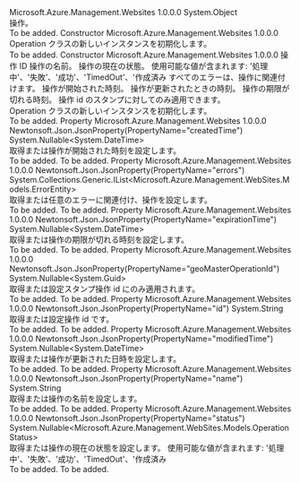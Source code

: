 <Type Name="Operation" FullName="Microsoft.Azure.Management.WebSites.Models.Operation">
  <TypeSignature Language="C#" Value="public class Operation" />
  <TypeSignature Language="ILAsm" Value=".class public auto ansi beforefieldinit Operation extends System.Object" />
  <TypeSignature Language="DocId" Value="T:Microsoft.Azure.Management.WebSites.Models.Operation" />
  <TypeSignature Language="VB.NET" Value="Public Class Operation" />
  <TypeSignature Language="F#" Value="type Operation = class" />
  <AssemblyInfo>
    <AssemblyName>Microsoft.Azure.Management.Websites</AssemblyName>
    <AssemblyVersion>1.0.0.0</AssemblyVersion>
  </AssemblyInfo>
  <Base>
    <BaseTypeName>System.Object</BaseTypeName>
  </Base>
  <Interfaces />
  <Docs>
    <summary>
            操作。
            </summary>
    <remarks>To be added.</remarks>
  </Docs>
  <Members>
    <Member MemberName=".ctor">
      <MemberSignature Language="C#" Value="public Operation ();" />
      <MemberSignature Language="ILAsm" Value=".method public hidebysig specialname rtspecialname instance void .ctor() cil managed" />
      <MemberSignature Language="DocId" Value="M:Microsoft.Azure.Management.WebSites.Models.Operation.#ctor" />
      <MemberSignature Language="VB.NET" Value="Public Sub New ()" />
      <MemberType>Constructor</MemberType>
      <AssemblyInfo>
        <AssemblyName>Microsoft.Azure.Management.Websites</AssemblyName>
        <AssemblyVersion>1.0.0.0</AssemblyVersion>
      </AssemblyInfo>
      <Parameters />
      <Docs>
        <summary>
            Operation クラスの新しいインスタンスを初期化します。
            </summary>
        <remarks>To be added.</remarks>
      </Docs>
    </Member>
    <Member MemberName=".ctor">
      <MemberSignature Language="C#" Value="public Operation (string id = null, string name = null, Nullable&lt;Microsoft.Azure.Management.WebSites.Models.OperationStatus&gt; status = null, System.Collections.Generic.IList&lt;Microsoft.Azure.Management.WebSites.Models.ErrorEntity&gt; errors = null, Nullable&lt;DateTime&gt; createdTime = null, Nullable&lt;DateTime&gt; modifiedTime = null, Nullable&lt;DateTime&gt; expirationTime = null, Nullable&lt;Guid&gt; geoMasterOperationId = null);" />
      <MemberSignature Language="ILAsm" Value=".method public hidebysig specialname rtspecialname instance void .ctor(string id, string name, valuetype System.Nullable`1&lt;valuetype Microsoft.Azure.Management.WebSites.Models.OperationStatus&gt; status, class System.Collections.Generic.IList`1&lt;class Microsoft.Azure.Management.WebSites.Models.ErrorEntity&gt; errors, valuetype System.Nullable`1&lt;valuetype System.DateTime&gt; createdTime, valuetype System.Nullable`1&lt;valuetype System.DateTime&gt; modifiedTime, valuetype System.Nullable`1&lt;valuetype System.DateTime&gt; expirationTime, valuetype System.Nullable`1&lt;valuetype System.Guid&gt; geoMasterOperationId) cil managed" />
      <MemberSignature Language="DocId" Value="M:Microsoft.Azure.Management.WebSites.Models.Operation.#ctor(System.String,System.String,System.Nullable{Microsoft.Azure.Management.WebSites.Models.OperationStatus},System.Collections.Generic.IList{Microsoft.Azure.Management.WebSites.Models.ErrorEntity},System.Nullable{System.DateTime},System.Nullable{System.DateTime},System.Nullable{System.DateTime},System.Nullable{System.Guid})" />
      <MemberSignature Language="VB.NET" Value="Public Sub New (Optional id As String = null, Optional name As String = null, Optional status As Nullable(Of OperationStatus) = null, Optional errors As IList(Of ErrorEntity) = null, Optional createdTime As Nullable(Of DateTime) = null, Optional modifiedTime As Nullable(Of DateTime) = null, Optional expirationTime As Nullable(Of DateTime) = null, Optional geoMasterOperationId As Nullable(Of Guid) = null)" />
      <MemberSignature Language="F#" Value="new Microsoft.Azure.Management.WebSites.Models.Operation : string * string * Nullable&lt;Microsoft.Azure.Management.WebSites.Models.OperationStatus&gt; * System.Collections.Generic.IList&lt;Microsoft.Azure.Management.WebSites.Models.ErrorEntity&gt; * Nullable&lt;DateTime&gt; * Nullable&lt;DateTime&gt; * Nullable&lt;DateTime&gt; * Nullable&lt;Guid&gt; -&gt; Microsoft.Azure.Management.WebSites.Models.Operation" Usage="new Microsoft.Azure.Management.WebSites.Models.Operation (id, name, status, errors, createdTime, modifiedTime, expirationTime, geoMasterOperationId)" />
      <MemberType>Constructor</MemberType>
      <AssemblyInfo>
        <AssemblyName>Microsoft.Azure.Management.Websites</AssemblyName>
        <AssemblyVersion>1.0.0.0</AssemblyVersion>
      </AssemblyInfo>
      <Parameters>
        <Parameter Name="id" Type="System.String" />
        <Parameter Name="name" Type="System.String" />
        <Parameter Name="status" Type="System.Nullable&lt;Microsoft.Azure.Management.WebSites.Models.OperationStatus&gt;" />
        <Parameter Name="errors" Type="System.Collections.Generic.IList&lt;Microsoft.Azure.Management.WebSites.Models.ErrorEntity&gt;" />
        <Parameter Name="createdTime" Type="System.Nullable&lt;System.DateTime&gt;" />
        <Parameter Name="modifiedTime" Type="System.Nullable&lt;System.DateTime&gt;" />
        <Parameter Name="expirationTime" Type="System.Nullable&lt;System.DateTime&gt;" />
        <Parameter Name="geoMasterOperationId" Type="System.Nullable&lt;System.Guid&gt;" />
      </Parameters>
      <Docs>
        <param name="id">操作 ID</param>
        <param name="name">操作の名前。</param>
        <param name="status">操作の現在の状態。 使用可能な値が含まれます: '処理中'、'失敗'、'成功'、'TimedOut'、'作成済み</param>
        <param name="errors">すべてのエラーは、操作に関連付けます。</param>
        <param name="createdTime">操作が開始された時刻。</param>
        <param name="modifiedTime">操作が更新されたときの時刻。</param>
        <param name="expirationTime">操作の期限が切れる時刻。</param>
        <param name="geoMasterOperationId">操作 id のスタンプに対してのみ適用できます。</param>
        <summary>
            Operation クラスの新しいインスタンスを初期化します。
            </summary>
        <remarks>To be added.</remarks>
      </Docs>
    </Member>
    <Member MemberName="CreatedTime">
      <MemberSignature Language="C#" Value="public Nullable&lt;DateTime&gt; CreatedTime { get; set; }" />
      <MemberSignature Language="ILAsm" Value=".property instance valuetype System.Nullable`1&lt;valuetype System.DateTime&gt; CreatedTime" />
      <MemberSignature Language="DocId" Value="P:Microsoft.Azure.Management.WebSites.Models.Operation.CreatedTime" />
      <MemberSignature Language="VB.NET" Value="Public Property CreatedTime As Nullable(Of DateTime)" />
      <MemberSignature Language="F#" Value="member this.CreatedTime : Nullable&lt;DateTime&gt; with get, set" Usage="Microsoft.Azure.Management.WebSites.Models.Operation.CreatedTime" />
      <MemberType>Property</MemberType>
      <AssemblyInfo>
        <AssemblyName>Microsoft.Azure.Management.Websites</AssemblyName>
        <AssemblyVersion>1.0.0.0</AssemblyVersion>
      </AssemblyInfo>
      <Attributes>
        <Attribute>
          <AttributeName>Newtonsoft.Json.JsonProperty(PropertyName="createdTime")</AttributeName>
        </Attribute>
      </Attributes>
      <ReturnValue>
        <ReturnType>System.Nullable&lt;System.DateTime&gt;</ReturnType>
      </ReturnValue>
      <Docs>
        <summary>
            取得または操作が開始された時刻を設定します。
            </summary>
        <value>To be added.</value>
        <remarks>To be added.</remarks>
      </Docs>
    </Member>
    <Member MemberName="Errors">
      <MemberSignature Language="C#" Value="public System.Collections.Generic.IList&lt;Microsoft.Azure.Management.WebSites.Models.ErrorEntity&gt; Errors { get; set; }" />
      <MemberSignature Language="ILAsm" Value=".property instance class System.Collections.Generic.IList`1&lt;class Microsoft.Azure.Management.WebSites.Models.ErrorEntity&gt; Errors" />
      <MemberSignature Language="DocId" Value="P:Microsoft.Azure.Management.WebSites.Models.Operation.Errors" />
      <MemberSignature Language="VB.NET" Value="Public Property Errors As IList(Of ErrorEntity)" />
      <MemberSignature Language="F#" Value="member this.Errors : System.Collections.Generic.IList&lt;Microsoft.Azure.Management.WebSites.Models.ErrorEntity&gt; with get, set" Usage="Microsoft.Azure.Management.WebSites.Models.Operation.Errors" />
      <MemberType>Property</MemberType>
      <AssemblyInfo>
        <AssemblyName>Microsoft.Azure.Management.Websites</AssemblyName>
        <AssemblyVersion>1.0.0.0</AssemblyVersion>
      </AssemblyInfo>
      <Attributes>
        <Attribute>
          <AttributeName>Newtonsoft.Json.JsonProperty(PropertyName="errors")</AttributeName>
        </Attribute>
      </Attributes>
      <ReturnValue>
        <ReturnType>System.Collections.Generic.IList&lt;Microsoft.Azure.Management.WebSites.Models.ErrorEntity&gt;</ReturnType>
      </ReturnValue>
      <Docs>
        <summary>
            取得または任意のエラーに関連付け、操作を設定します。
            </summary>
        <value>To be added.</value>
        <remarks>To be added.</remarks>
      </Docs>
    </Member>
    <Member MemberName="ExpirationTime">
      <MemberSignature Language="C#" Value="public Nullable&lt;DateTime&gt; ExpirationTime { get; set; }" />
      <MemberSignature Language="ILAsm" Value=".property instance valuetype System.Nullable`1&lt;valuetype System.DateTime&gt; ExpirationTime" />
      <MemberSignature Language="DocId" Value="P:Microsoft.Azure.Management.WebSites.Models.Operation.ExpirationTime" />
      <MemberSignature Language="VB.NET" Value="Public Property ExpirationTime As Nullable(Of DateTime)" />
      <MemberSignature Language="F#" Value="member this.ExpirationTime : Nullable&lt;DateTime&gt; with get, set" Usage="Microsoft.Azure.Management.WebSites.Models.Operation.ExpirationTime" />
      <MemberType>Property</MemberType>
      <AssemblyInfo>
        <AssemblyName>Microsoft.Azure.Management.Websites</AssemblyName>
        <AssemblyVersion>1.0.0.0</AssemblyVersion>
      </AssemblyInfo>
      <Attributes>
        <Attribute>
          <AttributeName>Newtonsoft.Json.JsonProperty(PropertyName="expirationTime")</AttributeName>
        </Attribute>
      </Attributes>
      <ReturnValue>
        <ReturnType>System.Nullable&lt;System.DateTime&gt;</ReturnType>
      </ReturnValue>
      <Docs>
        <summary>
            取得または操作の期限が切れる時刻を設定します。
            </summary>
        <value>To be added.</value>
        <remarks>To be added.</remarks>
      </Docs>
    </Member>
    <Member MemberName="GeoMasterOperationId">
      <MemberSignature Language="C#" Value="public Nullable&lt;Guid&gt; GeoMasterOperationId { get; set; }" />
      <MemberSignature Language="ILAsm" Value=".property instance valuetype System.Nullable`1&lt;valuetype System.Guid&gt; GeoMasterOperationId" />
      <MemberSignature Language="DocId" Value="P:Microsoft.Azure.Management.WebSites.Models.Operation.GeoMasterOperationId" />
      <MemberSignature Language="VB.NET" Value="Public Property GeoMasterOperationId As Nullable(Of Guid)" />
      <MemberSignature Language="F#" Value="member this.GeoMasterOperationId : Nullable&lt;Guid&gt; with get, set" Usage="Microsoft.Azure.Management.WebSites.Models.Operation.GeoMasterOperationId" />
      <MemberType>Property</MemberType>
      <AssemblyInfo>
        <AssemblyName>Microsoft.Azure.Management.Websites</AssemblyName>
        <AssemblyVersion>1.0.0.0</AssemblyVersion>
      </AssemblyInfo>
      <Attributes>
        <Attribute>
          <AttributeName>Newtonsoft.Json.JsonProperty(PropertyName="geoMasterOperationId")</AttributeName>
        </Attribute>
      </Attributes>
      <ReturnValue>
        <ReturnType>System.Nullable&lt;System.Guid&gt;</ReturnType>
      </ReturnValue>
      <Docs>
        <summary>
            取得または設定スタンプ操作 id にのみ適用されます。
            </summary>
        <value>To be added.</value>
        <remarks>To be added.</remarks>
      </Docs>
    </Member>
    <Member MemberName="Id">
      <MemberSignature Language="C#" Value="public string Id { get; set; }" />
      <MemberSignature Language="ILAsm" Value=".property instance string Id" />
      <MemberSignature Language="DocId" Value="P:Microsoft.Azure.Management.WebSites.Models.Operation.Id" />
      <MemberSignature Language="VB.NET" Value="Public Property Id As String" />
      <MemberSignature Language="F#" Value="member this.Id : string with get, set" Usage="Microsoft.Azure.Management.WebSites.Models.Operation.Id" />
      <MemberType>Property</MemberType>
      <AssemblyInfo>
        <AssemblyName>Microsoft.Azure.Management.Websites</AssemblyName>
        <AssemblyVersion>1.0.0.0</AssemblyVersion>
      </AssemblyInfo>
      <Attributes>
        <Attribute>
          <AttributeName>Newtonsoft.Json.JsonProperty(PropertyName="id")</AttributeName>
        </Attribute>
      </Attributes>
      <ReturnValue>
        <ReturnType>System.String</ReturnType>
      </ReturnValue>
      <Docs>
        <summary>
            取得または設定操作 id です。
            </summary>
        <value>To be added.</value>
        <remarks>To be added.</remarks>
      </Docs>
    </Member>
    <Member MemberName="ModifiedTime">
      <MemberSignature Language="C#" Value="public Nullable&lt;DateTime&gt; ModifiedTime { get; set; }" />
      <MemberSignature Language="ILAsm" Value=".property instance valuetype System.Nullable`1&lt;valuetype System.DateTime&gt; ModifiedTime" />
      <MemberSignature Language="DocId" Value="P:Microsoft.Azure.Management.WebSites.Models.Operation.ModifiedTime" />
      <MemberSignature Language="VB.NET" Value="Public Property ModifiedTime As Nullable(Of DateTime)" />
      <MemberSignature Language="F#" Value="member this.ModifiedTime : Nullable&lt;DateTime&gt; with get, set" Usage="Microsoft.Azure.Management.WebSites.Models.Operation.ModifiedTime" />
      <MemberType>Property</MemberType>
      <AssemblyInfo>
        <AssemblyName>Microsoft.Azure.Management.Websites</AssemblyName>
        <AssemblyVersion>1.0.0.0</AssemblyVersion>
      </AssemblyInfo>
      <Attributes>
        <Attribute>
          <AttributeName>Newtonsoft.Json.JsonProperty(PropertyName="modifiedTime")</AttributeName>
        </Attribute>
      </Attributes>
      <ReturnValue>
        <ReturnType>System.Nullable&lt;System.DateTime&gt;</ReturnType>
      </ReturnValue>
      <Docs>
        <summary>
            取得または操作が更新された日時を設定します。
            </summary>
        <value>To be added.</value>
        <remarks>To be added.</remarks>
      </Docs>
    </Member>
    <Member MemberName="Name">
      <MemberSignature Language="C#" Value="public string Name { get; set; }" />
      <MemberSignature Language="ILAsm" Value=".property instance string Name" />
      <MemberSignature Language="DocId" Value="P:Microsoft.Azure.Management.WebSites.Models.Operation.Name" />
      <MemberSignature Language="VB.NET" Value="Public Property Name As String" />
      <MemberSignature Language="F#" Value="member this.Name : string with get, set" Usage="Microsoft.Azure.Management.WebSites.Models.Operation.Name" />
      <MemberType>Property</MemberType>
      <AssemblyInfo>
        <AssemblyName>Microsoft.Azure.Management.Websites</AssemblyName>
        <AssemblyVersion>1.0.0.0</AssemblyVersion>
      </AssemblyInfo>
      <Attributes>
        <Attribute>
          <AttributeName>Newtonsoft.Json.JsonProperty(PropertyName="name")</AttributeName>
        </Attribute>
      </Attributes>
      <ReturnValue>
        <ReturnType>System.String</ReturnType>
      </ReturnValue>
      <Docs>
        <summary>
            取得または操作の名前を設定します。
            </summary>
        <value>To be added.</value>
        <remarks>To be added.</remarks>
      </Docs>
    </Member>
    <Member MemberName="Status">
      <MemberSignature Language="C#" Value="public Nullable&lt;Microsoft.Azure.Management.WebSites.Models.OperationStatus&gt; Status { get; set; }" />
      <MemberSignature Language="ILAsm" Value=".property instance valuetype System.Nullable`1&lt;valuetype Microsoft.Azure.Management.WebSites.Models.OperationStatus&gt; Status" />
      <MemberSignature Language="DocId" Value="P:Microsoft.Azure.Management.WebSites.Models.Operation.Status" />
      <MemberSignature Language="VB.NET" Value="Public Property Status As Nullable(Of OperationStatus)" />
      <MemberSignature Language="F#" Value="member this.Status : Nullable&lt;Microsoft.Azure.Management.WebSites.Models.OperationStatus&gt; with get, set" Usage="Microsoft.Azure.Management.WebSites.Models.Operation.Status" />
      <MemberType>Property</MemberType>
      <AssemblyInfo>
        <AssemblyName>Microsoft.Azure.Management.Websites</AssemblyName>
        <AssemblyVersion>1.0.0.0</AssemblyVersion>
      </AssemblyInfo>
      <Attributes>
        <Attribute>
          <AttributeName>Newtonsoft.Json.JsonProperty(PropertyName="status")</AttributeName>
        </Attribute>
      </Attributes>
      <ReturnValue>
        <ReturnType>System.Nullable&lt;Microsoft.Azure.Management.WebSites.Models.OperationStatus&gt;</ReturnType>
      </ReturnValue>
      <Docs>
        <summary>
            取得または操作の現在の状態を設定します。 使用可能な値が含まれます: '処理中'、'失敗'、'成功'、'TimedOut'、'作成済み
            </summary>
        <value>To be added.</value>
        <remarks>To be added.</remarks>
      </Docs>
    </Member>
  </Members>
</Type>